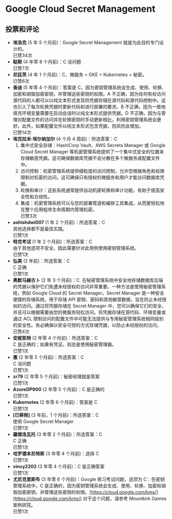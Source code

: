 # Google Cloud Secret Management

## 投票和评论

- **埃洛克** (5 年 5 个月前)：Google Secret Management 就是为此目的专门设计的。  
  已赞34次
- **鞑靼** (4 年零 8 个月前)：C 没问题  
  已赞7次
- **尼廷茨** (4 年 1 个月前)：C、微服务 = GKE = Kubernetes = 秘密。  
  已赞6次
- **香迪** (5 年零 4 个月前)：答案是 C，因为密钥管理系统会生成、使用、轮换、加密和销毁加密密钥，并管理这些密钥的权限。A 不正确，因为任何有权访问源代码的人都可以以纯文本形式发现将凭据存储在源代码和源代码控制中。这也引入了每次轮换凭据时更新代码和进行部署的要求。B 不正确，因为一致地填充环境变量需要在启动会话时以纯文本形式提供凭据。D 不正确，因为与管理对配置文件的访问并在轮换密钥时手动更新相比，利用密钥管理系统会更好。此外，如果配置文件以纯文本形式包含凭据，则风险会增加。  
  已赞14次
- **埃克拉米·埃尔纳加尔** (4 个月 4 周前)：所选答案：C  
  1. 集中式安全存储：HashiCorp Vault、AWS Secrets Manager 或 Google Cloud Secret Manager 等机密管理系统提供了一个集中式安全的位置来存储敏感凭据。这可确保数据库凭据不会分散在多个微服务或配置文件中。  
  2. 访问控制：机密管理系统提供细粒度的访问控制，允许您根据角色和权限限制对机密的访问。这可确保只有授权的微服务和用户才能访问数据库凭据。  
  3. 轮换和审计：这些系统通常提供自动机密轮换和审计功能，有助于提高安全性和合规性。  
  4. 集成：机密管理系统可以与您的部署管道和编排工具集成，从而更轻松地在整个应用程序生命周期内管理机密。  
  已赞3次
- **ashishdwi007** (1 年 2 个月前)：所选答案：C  
  其他选择都不是最佳实践。  
  已赞1次
- **特克考试** (1 年 2 个月前)：所选答案：C  
  由于其他选项不安全，因此需要针对此用例使用密钥管理系统。  
  已赞1次
- **弘美** (2 年前)：所选答案：C  
  C 正确  
  已赞1次
- **奥默马赫古卜** (2 年 3 个月前)：C. 在秘密管理系统中安全地存储数据库后端的凭据以保护它们免遭未经授权的访问非常重要。一种方法是使用秘密管理系统，例如 Google Cloud 的 Secret Manager。Secret Manager 是一种安全便捷的存储系统，用于存储 API 密钥、密码和其他敏感数据，旨在防止未经授权的访问。通过将凭据存储在 Secret Manager 中，您可以确保它们的安全，并且可以根据需要由您的微服务轻松访问。将凭据存储在源代码、环境变量或通过 ACL 限制访问的配置文件中可能无法提供与专用秘密管理系统相同级别的安全性。务必确保以安全可控的方式存储凭据，以防止未经授权的访问。  
  已赞4次
- **安妮凯特** (2 年零 4 个月前)：所选答案：C  
  C 是正确的；如果有凭证，则总是使用秘密管理器。  
  已赞1次
- **惠** (2 年零 5 个月前)：所选答案：C  
  C 没问题  
  已赞1次
- **zr79** (2 年零 5 个月前)：秘密经理就是答案  
  已赞1次
- **AzureDP900** (2 年零 5 个月前)：C 是正确的  
  已赞1次
- **Kubernetes** (2 年零 6 个月前)：答案是 C  
  已赞1次
- **[已移除]** (3 年前，1 个月前)：所选答案：C  
  使用 Google Secret Manager  
  已赞1次
- **羅傑洛瓦托** (3 年零 2 个月前)：所选答案：C  
  C 正确  
  已赞1次
- **哈罗德本尼特斯** (3 年零 4 个月前)：选择 C  
  已赞1次
- **vincy2202** (3 年零 4 个月前)：C 是正确答案  
  已赞1次
- **尤尼克里斯布** (3 年零 6 个月前)：Google 练习考试问题，选项为 C：在密钥管理系统中，C 是正确的，因为密钥管理系统会生成、使用、轮换、加密和销毁加密密钥，并管理这些密钥的权限。[https://cloud.google.com/kms/](https://cloud.google.com/kms/) 对于这个问题，请参考 Mountkirk Games 案例研究。  
  已赞1次
